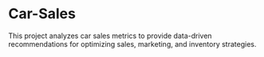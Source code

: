 # Car-Sales
This project analyzes car sales metrics to provide data-driven recommendations for optimizing sales, marketing, and inventory strategies.

